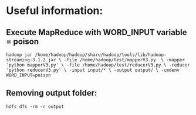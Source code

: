 # Useful information: 

## Execute MapReduce with WORD_INPUT variable = poison
`
hadoop jar /home/hadoop/hadoop/share/hadoop/tools/lib/hadoop-streaming-3.1.2.jar \
-file /home/hadoop/test/mapperV3.py  \
-mapper 'python mapperV3.py' \
-file /home/hadoop/test/reducerV3.py \
-reducer 'python reducerV3.py' \
-input input/* \
-output output/ \
-cmdenv WORD_INPUT=poison
`

## Removing output folder:
`
hdfs dfs -rm -r output
`
